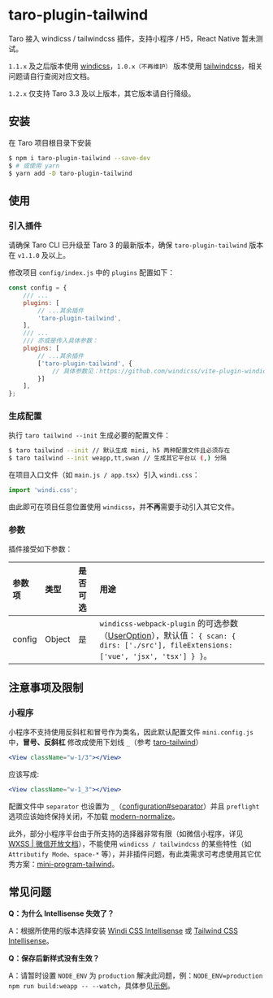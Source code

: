 # taro-plugin-tailwind

Taro 接入 windicss / tailwindcss 插件，支持小程序 / H5，React Native 暂未测试。

`1.1.x` 及之后版本使用 [windicss](https://windicss.org/)，`1.0.x（不再维护）` 版本使用 [tailwindcss](https://tailwindcss.com/)，相关问题请自行查阅对应文档。

`1.2.x` 仅支持 Taro 3.3 及以上版本，其它版本请自行降级。

## 安装

在 Taro 项目根目录下安装

```bash
$ npm i taro-plugin-tailwind --save-dev
$ # 或使用 yarn
$ yarn add -D taro-plugin-tailwind
```

## 使用

### 引入插件

请确保 Taro CLI 已升级至 Taro 3 的最新版本，确保 `taro-plugin-tailwind` 版本在 `v1.1.0` 及以上。

修改项目 `config/index.js` 中的 `plugins` 配置如下：

```js
const config = {
    /// ...
    plugins: [
        // ...其余插件
        'taro-plugin-tailwind',
    ],
    /// ...
    /// 亦或是传入具体参数：
    plugins: [
        // ...其余插件
        ['taro-plugin-tailwind', {
            // 具体参数见：https://github.com/windicss/vite-plugin-windicss/blob/main/packages/plugin-utils/src/options.ts#L10
        }]
    ],
};
```

### 生成配置

执行 `taro tailwind --init` 生成必要的配置文件：

```bash
$ taro tailwind --init // 默认生成 mini, h5 两种配置文件且必须存在
$ taro tailwind --init weapp,tt,swan // 生成其它平台以 (,) 分隔
```

在项目入口文件（如 `main.js / app.tsx`）引入 `windi.css`：

```js
import 'windi.css';
```

由此即可在项目任意位置使用 `windicss`，并**不再**需要手动引入其它文件。

### 参数

插件接受如下参数：

| 参数项 | 类型   | 是否可选 | 用途                                                                     |
| :----- | :----- | :------- | :----------------------------------------------------------------------- |
| config   | Object | 是       | `windicss-webpack-plugin` 的可选参数（[UserOption](https://github.com/windicss/vite-plugin-windicss/blob/main/packages/plugin-utils/src/options.ts#L10)），默认值： `{ scan: { dirs: ['./src'], fileExtensions: ['vue', 'jsx', 'tsx'] } }`。 |

## 注意事项及限制

### 小程序

小程序不支持使用反斜杠和冒号作为类名，因此默认配置文件 `mini.config.js` 中，**冒号、反斜杠** 修改成使用下划线 `_`（参考 [taro-tailwind](https://github.com/windedge/taro-tailwind)）

```jsx
<View className="w-1/3"></View>
```

应该写成:

```jsx
<View className="w-1_3"></View>
```

配置文件中 `separator` 也设置为 `_`（[configuration#separator](https://tailwindcss.com/docs/configuration#separator)）并且 `preflight` 选项应该始终保持关闭，不加载 [modern-normalize](https://github.com/sindresorhus/modern-normalize)。

此外，部分小程序平台由于所支持的选择器非常有限（如微信小程序，详见 [WXSS | 微信开放文档](https://developers.weixin.qq.com/miniprogram/dev/framework/view/wxss.html)），不能使用 `windicss / tailwindcss` 的某些特性（如 `Attributify Mode`、`space-*` 等），并非插件问题，有此类需求可考虑使用其它优秀方案：[mini-program-tailwind](https://github.com/dcasia/mini-program-tailwind)。

## 常见问题

**Q：为什么 Intellisense 失效了？**

A：根据所使用的版本选择安装 [Windi CSS Intellisense](https://marketplace.visualstudio.com/items?itemName=voorjaar.windicss-intellisense) 或 [Tailwind CSS Intellisense](https://marketplace.visualstudio.com/items?itemName=bradlc.vscode-tailwindcss)。

**Q：保存后新样式没有生效？**

A：请暂时设置 `NODE_ENV` 为 `production` 解决此问题，例：`NODE_ENV=production npm run build:weapp -- --watch`，具体参见[示例](https://github.com/pcdotfan/taro-plugin-tailwind/tree/main/example)。
